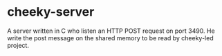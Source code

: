 cheeky-server
=============

A server written in C who listen an HTTP POST request on port 3490.
He write the post message on the shared memory to be read by cheeky-led project.
